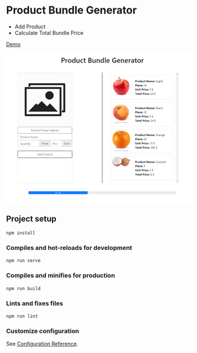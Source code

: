 # Product Bundle Generator

- Add Product
- Calculate Total Bundle Price

[Demo](https://semihsemih.github.io/Product-Bundle-Generator/)

![](public/assets/images/demo.jpg)
## Project setup
```
npm install
```

### Compiles and hot-reloads for development
```
npm run serve
```

### Compiles and minifies for production
```
npm run build
```

### Lints and fixes files
```
npm run lint
```

### Customize configuration
See [Configuration Reference](https://cli.vuejs.org/config/).
